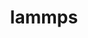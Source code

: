 ---
title: "lammps"
layout: cache
categories: [package, develop-2023-09-24]
meta: {"versions": ["20230802"], "compilers": ["cce@=15.0.1", "gcc@=11.1.0", "gcc@=7.3.1", "oneapi@=2023.2.0"], "oss": ["amzn2", "rhel8", "ubuntu20.04"], "platforms": ["linux"], "targets": ["aarch64", "neoverse_n1", "ppc64le", "x86_64", "x86_64_v3", "zen4"], "stacks": ["aws-isc", "aws-isc-aarch64", "e4s", "e4s-cray-rhel", "e4s-oneapi", "e4s-power", "root"], "num_specs": 7, "num_specs_by_stack": {"root": 7, "aws-isc-aarch64": 2, "aws-isc": 1, "e4s-cray-rhel": 1, "e4s-power": 1, "e4s-oneapi": 1, "e4s": 1}}
spec_details: [{"hash": "qmel7fhqdxh2kyitkdohxgljpv2fmd2q", "compiler": "gcc@=7.3.1", "versions": ["20230802"], "os": "amzn2", "platform": "linux", "target": "aarch64", "variants": ["~adios", "~amoeba", "~asphere", "~atc", "~awpmd", "~bocs", "~body", "~bpm", "~brownian", "build_system=cmake", "build_type=Release", "~cg-dna", "~cg-spica", "~class2", "~colloid", "~colvars", "~compress", "~coreshell", "~cuda", "~cuda_mps", "~dielectric", "~diffraction", "~dipole", "~dpd-basic", "~dpd-meso", "~dpd-react", "~dpd-smooth", "~drude", "~eff", "~electrode", "~exceptions", "~extra-compute", "~extra-dump", "~extra-fix", "~extra-molecule", "~extra-pair", "~fep", "~ffmpeg", "fftw_precision=double", "generator=make", "gpu_precision=mixed", "~granular", "~h5md", "~intel", "~interlayer", "~ipo", "~jpeg", "~kim", "~kokkos", "+kspace", "lammps_sizes=smallbig", "~latboltz", "~lepton", "+lib", "~machdyn", "~manifold", "+manybody", "~mc", "~meam", "~mesont", "~mgpt", "~misc", "~ml-hdnnp", "~ml-iap", "~ml-pod", "~ml-rann", "~ml-snap", "~mofff", "+molecule", "~molfile", "+mpi", "~mpiio", "~netcdf", "~opencl", "+openmp", "~openmp-package", "~opt", "~orient", "~peri", "~phonon", "~plugin", "~plumed", "~png", "~poems", "~ptm", "~python", "~qeq", "~qtb", "~reaction", "~reaxff", "~replica", "+rigid", "~rocm", "~shock", "~smtbq", "~sph", "~spin", "~srd", "~tally", "~uef", "~voronoi", "~vtk", "~yaff"], "stacks": ["root", "aws-isc-aarch64"], "size": "-", "tarball": "https://binaries.spack.io/releases/develop-2023-09-24/build_cache/linux-amzn2-aarch64/gcc-7.3.1/lammps-20230802/linux-amzn2-aarch64-gcc-7.3.1-lammps-20230802-qmel7fhqdxh2kyitkdohxgljpv2fmd2q.spack"}, {"hash": "sttvqiwjcicldhdtkzauijiq34sdm2ag", "compiler": "gcc@=7.3.1", "versions": ["20230802"], "os": "amzn2", "platform": "linux", "target": "neoverse_n1", "variants": ["~adios", "~amoeba", "~asphere", "~atc", "~awpmd", "~bocs", "~body", "~bpm", "~brownian", "build_system=cmake", "build_type=Release", "~cg-dna", "~cg-spica", "~class2", "~colloid", "~colvars", "~compress", "~coreshell", "~cuda", "~cuda_mps", "~dielectric", "~diffraction", "~dipole", "~dpd-basic", "~dpd-meso", "~dpd-react", "~dpd-smooth", "~drude", "~eff", "~electrode", "~exceptions", "~extra-compute", "~extra-dump", "~extra-fix", "~extra-molecule", "~extra-pair", "~fep", "~ffmpeg", "fftw_precision=double", "generator=make", "gpu_precision=mixed", "~granular", "~h5md", "~intel", "~interlayer", "~ipo", "~jpeg", "~kim", "~kokkos", "+kspace", "lammps_sizes=smallbig", "~latboltz", "~lepton", "+lib", "~machdyn", "~manifold", "+manybody", "~mc", "~meam", "~mesont", "~mgpt", "~misc", "~ml-hdnnp", "~ml-iap", "~ml-pod", "~ml-rann", "~ml-snap", "~mofff", "+molecule", "~molfile", "+mpi", "~mpiio", "~netcdf", "~opencl", "+openmp", "~openmp-package", "~opt", "~orient", "~peri", "~phonon", "~plugin", "~plumed", "~png", "~poems", "~ptm", "~python", "~qeq", "~qtb", "~reaction", "~reaxff", "~replica", "+rigid", "~rocm", "~shock", "~smtbq", "~sph", "~spin", "~srd", "~tally", "~uef", "~voronoi", "~vtk", "~yaff"], "stacks": ["root", "aws-isc-aarch64"], "size": "-", "tarball": "https://binaries.spack.io/releases/develop-2023-09-24/build_cache/linux-amzn2-neoverse_n1/gcc-7.3.1/lammps-20230802/linux-amzn2-neoverse_n1-gcc-7.3.1-lammps-20230802-sttvqiwjcicldhdtkzauijiq34sdm2ag.spack"}, {"hash": "jbyn5ltb52ncsrjxgl33pvgor2w2zotp", "compiler": "gcc@=7.3.1", "versions": ["20230802"], "os": "amzn2", "platform": "linux", "target": "x86_64_v3", "variants": ["~adios", "~amoeba", "~asphere", "~atc", "~awpmd", "~bocs", "~body", "~bpm", "~brownian", "build_system=cmake", "build_type=Release", "~cg-dna", "~cg-spica", "~class2", "~colloid", "~colvars", "~compress", "~coreshell", "~cuda", "~cuda_mps", "~dielectric", "~diffraction", "~dipole", "~dpd-basic", "~dpd-meso", "~dpd-react", "~dpd-smooth", "~drude", "~eff", "~electrode", "~exceptions", "~extra-compute", "~extra-dump", "~extra-fix", "~extra-molecule", "~extra-pair", "~fep", "~ffmpeg", "fftw_precision=double", "generator=make", "gpu_precision=mixed", "~granular", "~h5md", "~intel", "~interlayer", "~ipo", "~jpeg", "~kim", "~kokkos", "+kspace", "lammps_sizes=smallbig", "~latboltz", "~lepton", "+lib", "~machdyn", "~manifold", "+manybody", "~mc", "~meam", "~mesont", "~mgpt", "~misc", "~ml-hdnnp", "~ml-iap", "~ml-pod", "~ml-rann", "~ml-snap", "~mofff", "+molecule", "~molfile", "+mpi", "~mpiio", "~netcdf", "~opencl", "+openmp", "~openmp-package", "~opt", "~orient", "~peri", "~phonon", "~plugin", "~plumed", "~png", "~poems", "~ptm", "~python", "~qeq", "~qtb", "~reaction", "~reaxff", "~replica", "+rigid", "~rocm", "~shock", "~smtbq", "~sph", "~spin", "~srd", "~tally", "~uef", "~voronoi", "~vtk", "~yaff"], "stacks": ["aws-isc", "root"], "size": "-", "tarball": "https://binaries.spack.io/releases/develop-2023-09-24/build_cache/linux-amzn2-x86_64_v3/gcc-7.3.1/lammps-20230802/linux-amzn2-x86_64_v3-gcc-7.3.1-lammps-20230802-jbyn5ltb52ncsrjxgl33pvgor2w2zotp.spack"}, {"hash": "uv3nwpm4ug33xspmc3dqkyjiqazin6zl", "compiler": "cce@=15.0.1", "versions": ["20230802"], "os": "rhel8", "platform": "linux", "target": "zen4", "variants": ["~adios", "~amoeba", "~asphere", "~atc", "~awpmd", "~bocs", "~body", "~bpm", "~brownian", "build_system=cmake", "build_type=Release", "~cg-dna", "~cg-spica", "~class2", "~colloid", "~colvars", "~compress", "~coreshell", "~cuda", "~cuda_mps", "~dielectric", "~diffraction", "~dipole", "~dpd-basic", "~dpd-meso", "~dpd-react", "~dpd-smooth", "~drude", "~eff", "~electrode", "~exceptions", "~extra-compute", "~extra-dump", "~extra-fix", "~extra-molecule", "~extra-pair", "~fep", "~ffmpeg", "fftw_precision=double", "generator=make", "gpu_precision=mixed", "~granular", "~h5md", "~intel", "~interlayer", "~ipo", "~jpeg", "~kim", "~kokkos", "+kspace", "lammps_sizes=smallbig", "~latboltz", "~lepton", "+lib", "~machdyn", "~manifold", "+manybody", "~mc", "~meam", "~mesont", "~mgpt", "~misc", "~ml-hdnnp", "~ml-iap", "~ml-pod", "~ml-rann", "~ml-snap", "~mofff", "+molecule", "~molfile", "+mpi", "~mpiio", "~netcdf", "~opencl", "+openmp", "~openmp-package", "~opt", "~orient", "~peri", "~phonon", "~plugin", "~plumed", "~png", "~poems", "~ptm", "~python", "~qeq", "~qtb", "~reaction", "~reaxff", "~replica", "+rigid", "~rocm", "~shock", "~smtbq", "~sph", "~spin", "~srd", "~tally", "~uef", "~voronoi", "~vtk", "~yaff"], "stacks": ["root", "e4s-cray-rhel"], "size": "-", "tarball": "https://binaries.spack.io/releases/develop-2023-09-24/build_cache/linux-rhel8-zen4/cce-15.0.1/lammps-20230802/linux-rhel8-zen4-cce-15.0.1-lammps-20230802-uv3nwpm4ug33xspmc3dqkyjiqazin6zl.spack"}, {"hash": "bfc7gaz66rwbihcmrpsdkjafiohmr757", "compiler": "gcc@=11.1.0", "versions": ["20230802"], "os": "ubuntu20.04", "platform": "linux", "target": "ppc64le", "variants": ["~adios", "~amoeba", "~asphere", "~atc", "~awpmd", "~bocs", "~body", "~bpm", "~brownian", "build_system=cmake", "build_type=Release", "~cg-dna", "~cg-spica", "~class2", "~colloid", "~colvars", "~compress", "~coreshell", "~cuda", "~cuda_mps", "~dielectric", "~diffraction", "~dipole", "~dpd-basic", "~dpd-meso", "~dpd-react", "~dpd-smooth", "~drude", "~eff", "~electrode", "~exceptions", "~extra-compute", "~extra-dump", "~extra-fix", "~extra-molecule", "~extra-pair", "~fep", "~ffmpeg", "fftw_precision=double", "generator=make", "gpu_precision=mixed", "~granular", "~h5md", "~intel", "~interlayer", "~ipo", "~jpeg", "~kim", "~kokkos", "+kspace", "lammps_sizes=smallbig", "~latboltz", "~lepton", "+lib", "~machdyn", "~manifold", "+manybody", "~mc", "~meam", "~mesont", "~mgpt", "~misc", "~ml-hdnnp", "~ml-iap", "~ml-pod", "~ml-rann", "~ml-snap", "~mofff", "+molecule", "~molfile", "+mpi", "~mpiio", "~netcdf", "~opencl", "+openmp", "~openmp-package", "~opt", "~orient", "~peri", "~phonon", "~plugin", "~plumed", "~png", "~poems", "~ptm", "~python", "~qeq", "~qtb", "~reaction", "~reaxff", "~replica", "+rigid", "~rocm", "~shock", "~smtbq", "~sph", "~spin", "~srd", "~tally", "~uef", "~voronoi", "~vtk", "~yaff"], "stacks": ["root", "e4s-power"], "size": "-", "tarball": "https://binaries.spack.io/releases/develop-2023-09-24/build_cache/linux-ubuntu20.04-ppc64le/gcc-11.1.0/lammps-20230802/linux-ubuntu20.04-ppc64le-gcc-11.1.0-lammps-20230802-bfc7gaz66rwbihcmrpsdkjafiohmr757.spack"}, {"hash": "pdzkt4qchyw6rmrihk5tt4o264stbkl5", "compiler": "oneapi@=2023.2.0", "versions": ["20230802"], "os": "ubuntu20.04", "platform": "linux", "target": "x86_64", "variants": ["~adios", "~amoeba", "~asphere", "~atc", "~awpmd", "~bocs", "~body", "~bpm", "~brownian", "build_system=cmake", "build_type=Release", "~cg-dna", "~cg-spica", "~class2", "~colloid", "~colvars", "~compress", "~coreshell", "~cuda", "~cuda_mps", "~dielectric", "~diffraction", "~dipole", "~dpd-basic", "~dpd-meso", "~dpd-react", "~dpd-smooth", "~drude", "~eff", "~electrode", "~exceptions", "~extra-compute", "~extra-dump", "~extra-fix", "~extra-molecule", "~extra-pair", "~fep", "~ffmpeg", "fftw_precision=double", "generator=make", "gpu_precision=mixed", "~granular", "~h5md", "~intel", "~interlayer", "~ipo", "~jpeg", "~kim", "~kokkos", "+kspace", "lammps_sizes=smallbig", "~latboltz", "~lepton", "+lib", "~machdyn", "~manifold", "+manybody", "~mc", "~meam", "~mesont", "~mgpt", "~misc", "~ml-hdnnp", "~ml-iap", "~ml-pod", "~ml-rann", "~ml-snap", "~mofff", "+molecule", "~molfile", "+mpi", "~mpiio", "~netcdf", "~opencl", "+openmp", "~openmp-package", "~opt", "~orient", "~peri", "~phonon", "~plugin", "~plumed", "~png", "~poems", "~ptm", "~python", "~qeq", "~qtb", "~reaction", "~reaxff", "~replica", "+rigid", "~rocm", "~shock", "~smtbq", "~sph", "~spin", "~srd", "~tally", "~uef", "~voronoi", "~vtk", "~yaff"], "stacks": ["e4s-oneapi", "root"], "size": "-", "tarball": "https://binaries.spack.io/releases/develop-2023-09-24/build_cache/linux-ubuntu20.04-x86_64/oneapi-2023.2.0/lammps-20230802/linux-ubuntu20.04-x86_64-oneapi-2023.2.0-lammps-20230802-pdzkt4qchyw6rmrihk5tt4o264stbkl5.spack"}, {"hash": "ucvehoyty56t74pr67l5k2hk63haj7qx", "compiler": "gcc@=11.1.0", "versions": ["20230802"], "os": "ubuntu20.04", "platform": "linux", "target": "x86_64_v3", "variants": ["~adios", "~amoeba", "~asphere", "~atc", "~awpmd", "~bocs", "~body", "~bpm", "~brownian", "build_system=cmake", "build_type=Release", "~cg-dna", "~cg-spica", "~class2", "~colloid", "~colvars", "~compress", "~coreshell", "~cuda", "~cuda_mps", "~dielectric", "~diffraction", "~dipole", "~dpd-basic", "~dpd-meso", "~dpd-react", "~dpd-smooth", "~drude", "~eff", "~electrode", "~exceptions", "~extra-compute", "~extra-dump", "~extra-fix", "~extra-molecule", "~extra-pair", "~fep", "~ffmpeg", "fftw_precision=double", "generator=make", "gpu_precision=mixed", "~granular", "~h5md", "~intel", "~interlayer", "~ipo", "~jpeg", "~kim", "~kokkos", "+kspace", "lammps_sizes=smallbig", "~latboltz", "~lepton", "+lib", "~machdyn", "~manifold", "+manybody", "~mc", "~meam", "~mesont", "~mgpt", "~misc", "~ml-hdnnp", "~ml-iap", "~ml-pod", "~ml-rann", "~ml-snap", "~mofff", "+molecule", "~molfile", "+mpi", "~mpiio", "~netcdf", "~opencl", "+openmp", "~openmp-package", "~opt", "~orient", "~peri", "~phonon", "~plugin", "~plumed", "~png", "~poems", "~ptm", "~python", "~qeq", "~qtb", "~reaction", "~reaxff", "~replica", "+rigid", "~rocm", "~shock", "~smtbq", "~sph", "~spin", "~srd", "~tally", "~uef", "~voronoi", "~vtk", "~yaff"], "stacks": ["e4s", "root"], "size": "-", "tarball": "https://binaries.spack.io/releases/develop-2023-09-24/build_cache/linux-ubuntu20.04-x86_64_v3/gcc-11.1.0/lammps-20230802/linux-ubuntu20.04-x86_64_v3-gcc-11.1.0-lammps-20230802-ucvehoyty56t74pr67l5k2hk63haj7qx.spack"}]
---